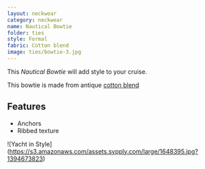 ```yaml
---
layout: neckwear
category: neckwear
name: Nautical Bowtie
folder: ties
style: Formal
fabric: Cotton blend
image: ties/bowtie-3.jpg
---
```


This *Nautical Bowtie* will add style to your cruise.

This bowtie is made from antique [cotton blend](http://en.wikipedia.org/wiki/Weaving)

## Features

- Anchors
- Ribbed texture

![Yacht in Style] (https://s3.amazonaws.com/assets.svpply.com/large/1648395.jpg?1394673823)




